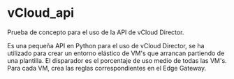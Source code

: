 # vCloud_api

Prueba de concepto para el uso de la API de vCloud Director.

Es una pequeña API en Python para el uso de vCloud Director, se ha utilizado para crear un entorno elástico de VM's que arrancan partiendo de una plantilla.
El disparador es el porcentaje de uso medio de todas las VM's.
Para cada VM, crea las reglas correspondientes en el Edge Gateway.
